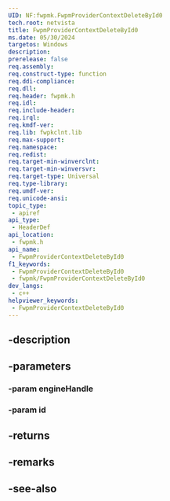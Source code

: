 ```yaml
---
UID: NF:fwpmk.FwpmProviderContextDeleteById0
tech.root: netvista
title: FwpmProviderContextDeleteById0
ms.date: 05/30/2024
targetos: Windows
description: 
prerelease: false
req.assembly: 
req.construct-type: function
req.ddi-compliance: 
req.dll: 
req.header: fwpmk.h
req.idl: 
req.include-header: 
req.irql: 
req.kmdf-ver: 
req.lib: fwpkclnt.lib
req.max-support: 
req.namespace: 
req.redist: 
req.target-min-winverclnt: 
req.target-min-winversvr: 
req.target-type: Universal
req.type-library: 
req.umdf-ver: 
req.unicode-ansi: 
topic_type:
 - apiref
api_type:
 - HeaderDef
api_location:
 - fwpmk.h
api_name:
 - FwpmProviderContextDeleteById0
f1_keywords:
 - FwpmProviderContextDeleteById0
 - fwpmk/FwpmProviderContextDeleteById0
dev_langs:
 - c++
helpviewer_keywords:
 - FwpmProviderContextDeleteById0
---
```


## -description

## -parameters

### -param engineHandle

### -param id

## -returns

## -remarks

## -see-also

